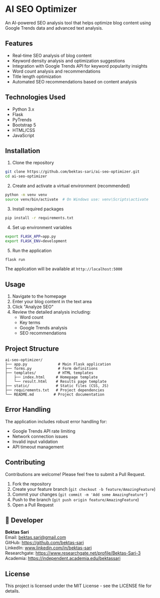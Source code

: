 
# AI SEO Optimizer

An AI-powered SEO analysis tool that helps optimize blog content using Google Trends data and advanced text analysis.

## Features

- Real-time SEO analysis of blog content
- Keyword density analysis and optimization suggestions
- Integration with Google Trends API for keyword popularity insights
- Word count analysis and recommendations
- Title length optimization
- Automated SEO recommendations based on content analysis

## Technologies Used

- Python 3.x
- Flask
- PyTrends
- Bootstrap 5
- HTML/CSS
- JavaScript

## Installation

1. Clone the repository
```bash
git clone https://github.com/bektas-sari/ai-seo-optimizer.git
cd ai-seo-optimizer
```

2. Create and activate a virtual environment (recommended)
```bash
python -m venv venv
source venv/bin/activate  # On Windows use: venv\Scripts\activate
```

3. Install required packages
```bash
pip install -r requirements.txt
```

4. Set up environment variables
```bash
export FLASK_APP=app.py
export FLASK_ENV=development
```

5. Run the application
```bash
flask run
```

The application will be available at `http://localhost:5000`

## Usage

1. Navigate to the homepage
2. Enter your blog content in the text area
3. Click "Analyze SEO"
4. Review the detailed analysis including:
   - Word count
   - Key terms
   - Google Trends analysis
   - SEO recommendations

## Project Structure

```
ai-seo-optimizer/
├── app.py              # Main Flask application
├── forms.py            # Form definitions
├── templates/          # HTML templates
│   ├── index.html     # Homepage template
│   └── result.html    # Results page template
├── static/            # Static files (CSS, JS)
├── requirements.txt   # Project dependencies
└── README.md         # Project documentation
```

## Error Handling

The application includes robust error handling for:
- Google Trends API rate limiting
- Network connection issues
- Invalid input validation
- API timeout management

## Contributing

Contributions are welcome! Please feel free to submit a Pull Request.

1. Fork the repository
2. Create your feature branch (`git checkout -b feature/AmazingFeature`)
3. Commit your changes (`git commit -m 'Add some AmazingFeature'`)
4. Push to the branch (`git push origin feature/AmazingFeature`)
5. Open a Pull Request

## 👤 Developer

**Bektas Sari**  
Email: bektas.sari@gmail.com  <br>
GitHub: https://github.com/bektas-sari <br>
LinkedIn: www.linkedin.com/in/bektas-sari <br>
Researchgate: https://www.researchgate.net/profile/Bektas-Sari-3 <br>
Academia: https://independent.academia.edu/bektassari <br>

## License
This project is licensed under the MIT License - see the LICENSE file for details.

